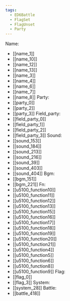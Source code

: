 ```yaml
---
tags:
  - ED6Battle
  - FlagSet
  - FlagUnset
  - Party
---
```

Name:
- [[name_1]]
- [[name_10]]
- [[name_12]]
- [[name_13]]
- [[name_3]]
- [[name_4]]
- [[name_6]]
- [[name_7]]
- [[name_8]]
Party:
- [[party_0]]
- [[party_2]]
- [[party_3]]
Field_party:
- [[field_party_0]]
- [[field_party_1]]
- [[field_party_2]]
- [[field_party_3]]
Sound:
- [[sound_153]]
- [[sound_184]]
- [[sound_213]]
- [[sound_216]]
- [[sound_39]]
- [[sound_403]]
- [[sound_404]]
Bgm:
- [[bgm_151]]
- [[bgm_221]]
Fn:
- [[u5100_function10]]
- [[u5100_function11]]
- [[u5100_function12]]
- [[u5100_function13]]
- [[u5100_function15]]
- [[u5100_function16]]
- [[u5100_function17]]
- [[u5100_function18]]
- [[u5100_function19]]
- [[u5100_function20]]
- [[u5100_function21]]
- [[u5100_function4]]
- [[u5100_function5]]
- [[u5100_function6]]
- [[u5100_function8]]
- [[u5100_function9]]
Flag:
- [[flag_0]]
- [[flag_3]]
System:
- [[system_28]]
Battle:
- [[battle_418]]
